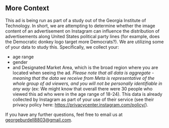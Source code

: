 ## More Context
This ad is being run as part of a study out of the Georgia Institute of Technology. In short, we are attempting to determine whether the image content of an advertisement on Instagram can influence the distribution of advertisements along United States political party lines (for example, does the Democratic donkey logo target more Democrats?). We are utilizing some of your data to study this. Specifically, we collect your:
-  age range
-  gender
- and Designated Market Area, which is the broad region where you are located when seeing the ad.
*Please note that all data is aggregate - meaning that the data we receive from Meta is representative of the whole group of ad viewers, and you will not be personally identifiable in any way* (ex: We might know that overall there were 30 people who viewed this ad who were in the age range of 18-24). This data is already collected by Instagram as part of your use of their service (see their privacy policy here: https://privacycenter.instagram.com/policy/).

 If you have any further questions, feel free to email us at georgeburdell8803@gmail.com.
